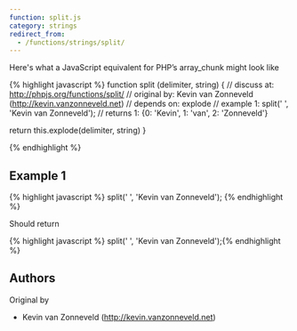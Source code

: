 ```yaml
---
function: split.js
category: strings
redirect_from:
  - /functions/strings/split/
---
```


<!-- WARNING! This file is auto generated by `npm run web:inject`, do not edit by hand -->

Here's what a JavaScript equivalent for PHP’s array_chunk might look like

{% highlight javascript %}
function split (delimiter, string) {
  //  discuss at: http://phpjs.org/functions/split/
  // original by: Kevin van Zonneveld (http://kevin.vanzonneveld.net)
  //  depends on: explode
  //   example 1: split(' ', 'Kevin van Zonneveld');
  //   returns 1: {0: 'Kevin', 1: 'van', 2: 'Zonneveld'}

  return this.explode(delimiter, string)
}

{% endhighlight %}

## Example 1

{% highlight javascript %}
split(' ', 'Kevin van Zonneveld');
{% endhighlight %}

Should return

{% highlight javascript %}
split(' ', 'Kevin van Zonneveld');{% endhighlight %}


## Authors


Original by

- Kevin van Zonneveld (http://kevin.vanzonneveld.net)

